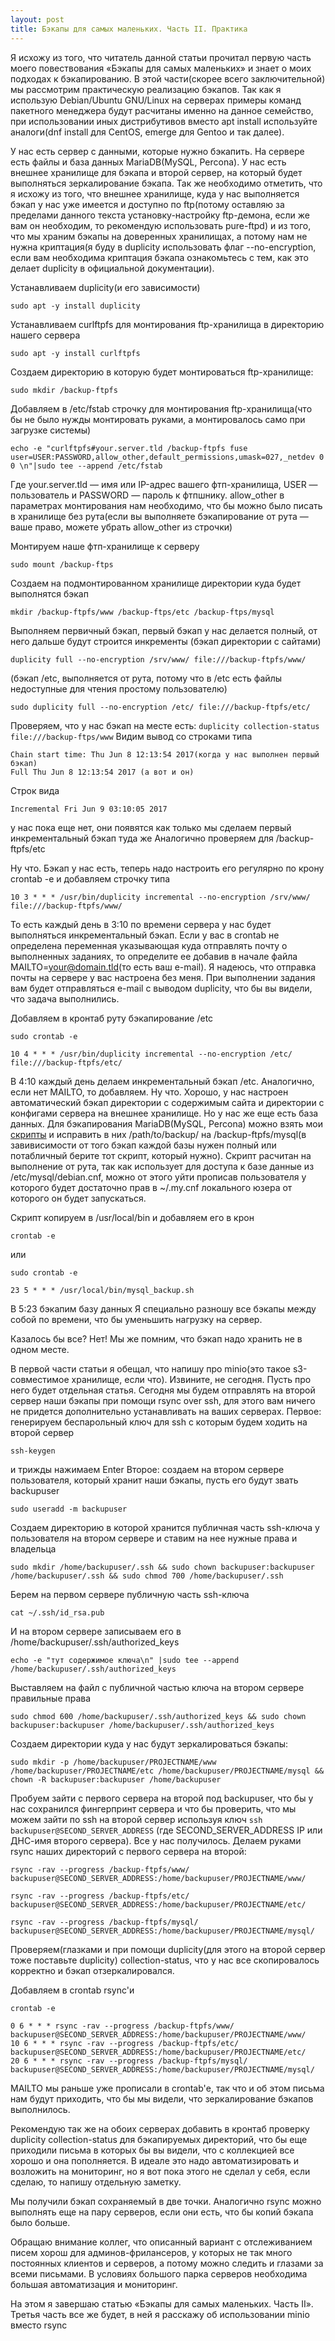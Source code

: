 ```yaml
---
layout: post
title: Бэкапы для самых маленьких. Часть II. Практика
---
```


Я исхожу из того, что читатель данной статьи прочитал первую часть моего повествования «Бэкапы для самых маленьких» и знает о моих подходах к бэкапированию. В этой части(скорее всего заключительной) мы рассмотрим практическую реализацию бэкапов. Так как я использую Debian/Ubuntu GNU/Linux на серверах примеры команд пакетного менеджера будут расчитаны именно на данное семейство, при использовании иных дистрибутивов вместо apt install используйте аналоги(dnf install для CentOS, emerge для Gentoo и так далее).

У нас есть сервер с данными, которые нужно бэкапить. На сервере есть файлы и база данных MariaDB(MySQL, Percona). У нас есть внешнее хранилище для бэкапа и второй сервер, на который будет выполняться зеркалирование бэкапа. Так же необходимо отметить, что я исхожу из того, что внешнее хранилище, куда у нас выполняется бэкап у нас уже имеется и доступно по ftp(потому оставляю за пределами данного текста установку-настройку ftp-демона, если же вам он необходим, то рекомендую использовать pure-ftpd) и из того, что мы храним бэкапы на доверенных хранилищах, а потому нам не нужна криптация(я буду в duplicity использовать флаг --no-encryption, если вам необходима криптация бэкапа ознакомьтесь с тем, как это делает duplicity в официальной документации).

Устанавливаем duplicity(и его зависимости)

    sudo apt -y install duplicity

Устанавливаем curlftpfs для монтирования ftp-хранилища в директорию нашего сервера

    sudo apt -y install curlftpfs

Создаем директорию в которую будет монтироваться ftp-хранилище:

    sudo mkdir /backup-ftpfs

Добавляем в /etc/fstab строчку для монтирования ftp-хранилища(что бы не было нужды монтировать руками, а монтировалось само при загрузке системы)

    echo -e "curlftpfs#your.server.tld /backup-ftpfs fuse user=USER:PASSWORD,allow_other,default_permissions,umask=027,_netdev 0 0 \n"|sudo tee --append /etc/fstab

Где your.server.tld — имя или IP-адрес вашего фтп-хранилища, USER — пользователь и PASSWORD — пароль к фтпшнику.
allow_other в параметрах монтирования нам необходимо, что бы можно было писать в хранилище без рута(если вы выполняете бэкапирование от рута — ваше право, можете убрать allow_other из строчки)

Монтируем наше фтп-хранилище к серверу

    sudo mount /backup-ftps

Создаем на подмонтированном хранилище директории куда будет выполнятся бэкап

    mkdir /backup-ftpfs/www /backup-ftps/etc /backup-ftps/mysql

Выполняем первичный бэкап, первый бэкап у нас делается полный, от него дальше будут строится инкременты 
(бэкап директории с сайтами) 

    duplicity full --no-encryption /srv/www/ file:///backup-ftpfs/www/

(бэкап /etc, выполняется от рута, потому что в /etc есть файлы недоступные для чтения простому пользователю) 

    sudo duplicity full --no-encryption /etc/ file:///backup-ftpfs/etc/

Проверяем, что у нас бэкап на месте есть: 
`duplicity collection-status file:///backup-ftps/www` 
Видим вывод со строками типа 

    Chain start time: Thu Jun 8 12:13:54 2017(когда у нас выполнен первый бэкап)
    Full Thu Jun 8 12:13:54 2017 (а вот и он) 

Строк вида 

    Incremental Fri Jun 9 03:10:05 2017 

у нас пока еще нет, они появятся как только мы сделаем первый инкрементальный бэкап туда же Аналогично проверяем для /backup-ftpfs/etc

Ну что. Бэкап у нас есть, теперь надо настроить его регулярно по крону crontab -e и добавляем строчку типа

    10 3 * * * /usr/bin/duplicity incremental --no-encryption /srv/www/ file:///backup-ftpfs/www/

То есть каждый день в 3:10 по времени сервера у нас будет выполняться инкрементальный бэкап. Если у вас в crontab не определена переменная указывающая куда отправлять почту о выполненных заданиях, то определите ее добавив в начале файла MAILTO=your@domain.tld(то есть ваш e-mail). Я надеюсь, что отправка почты на сервере у вас настроена без меня. При выполнении задания вам будет отправляться e-mail с выводом duplicity, что бы вы видели, что задача выполнились.

Добавляем в кронтаб руту бэкапирование /etc

    sudo crontab -e

    10 4 * * * /usr/bin/duplicity incremental --no-encryption /etc/ file:///backup-ftpfs/etc/

В 4:10 каждый день делаем инкрементальный бэкап /etc. Аналогично, если нет MAILTO, то добавляем.
Ну что. Хорошо, у нас настроен автоматический бэкап директории с содержимым сайта и директории с конфигами сервера на внешнее хранилище. Но у нас же еще есть база данных.
Для бэкапирования MariaDB(MySQL, Percona) можно взять мои [скрипты](https://gist.github.com/Ernillew/ad9ddde8b6dfd3e563ac2eeb1a65a479) и исправить в них /path/to/backup/ на /backup-ftpfs/mysql(в завивисимости от того бэкап каждой базы нужен полный или потабличный берите тот скрипт, который нужно). Скрипт расчитан на выполнение от рута, так как использует для доступа к базе данные из /etc/mysql/debian.cnf, можно от этого уйти прописав пользователя у которого будет достаточно прав в ~/.my.cnf локального юзера от которого он будет запускаться.

Скрипт копируем в /usr/local/bin и добавляем его в крон

    crontab -e

или

    sudo crontab -e

    23 5 * * * /usr/local/bin/mysql_backup.sh

В 5:23 бэкапим базу данных
Я специально разношу все бэкапы между собой по времени, что бы уменьшить нагрузку на сервер.

Казалось бы все? Нет! Мы же помним, что бэкап надо хранить не в одном месте.

В первой части статьи я обещал, что напишу про minio(это такое s3-совместимое хранилище, если что). Извините, не сегодня. Пусть про него будет отдельная статья.
Сегодня мы будем отправлять на второй сервер наши бэкапы при помощи rsync over ssh, для этого вам ничего не придется дополнительно устанавливать на ваших серверах.
Первое: генерируем беспарольный ключ для ssh с которым будем ходить на второй сервер

    ssh-keygen

и трижды нажимаем Enter
Второе: создаем на втором сервере пользователя, который хранит наши бэкапы, пусть его будут звать backupuser

    sudo useradd -m backupuser

Создаем директорию в которой хранится публичная часть ssh-ключа у пользователя на втором сервере и ставим на нее нужные права и владельца

    sudo mkdir /home/backupuser/.ssh && sudo chown backupuser:backupuser /home/backupuser/.ssh && sudo chmod 700 /home/backupuser/.ssh

Берем на первом сервере публичную часть ssh-ключа

    cat ~/.ssh/id_rsa.pub

И на втором сервере записываем его в /home/backupuser/.ssh/authorized_keys

    echo -e "тут содержимое ключа\n" |sudo tee --append /home/backupuser/.ssh/authorized_keys

Выставляем на файл с публичной частью ключа на втором сервере правильные права

    sudo chmod 600 /home/backupuser/.ssh/authorized_keys && sudo chown backupuser:backupuser /home/backupuser/.ssh/authorized_keys

Создаем директории куда у нас будут зеркалироваться бэкапы:

    sudo mkdir -p /home/backupuser/PROJECTNAME/www /home/backupuser/PROJECTNAME/etc /home/backupuser/PROJECTNAME/mysql && chown -R backupuser:backupuser /home/backupuser

Пробуем зайти с первого сервера на второй под backupuser, что бы у нас сохранился фингерпринт сервера и что бы проверить, что мы можем зайти по ssh на второй сервер используя ключ
`ssh backupuser@SECOND_SERVER_ADDRESS` (где SECOND_SERVER_ADDRESS IP или ДНС-имя второго сервера).
Все у нас получилось.
Делаем руками rsync наших директорий с первого сервера на второй:

    rsync -rav --progress /backup-ftpfs/www/ backupuser@SECOND_SERVER_ADDRESS:/home/backupuser/PROJECTNAME/www/

    rsync -rav --progress /backup-ftpfs/etc/ backupuser@SECOND_SERVER_ADDRESS:/home/backupuser/PROJECTNAME/etc/

    rsync -rav --progress /backup-ftpfs/mysql/ backupuser@SECOND_SERVER_ADDRESS:/home/backupuser/PROJECTNAME/mysql/

Проверяем(глазками и при помощи duplicity(для этого на второй сервер тоже поставьте duplicity) collection-status, что у нас все скопировалось корректно и бэкап отзеркалировался.

Добавляем в crontab rsync'и

    crontab -e

    0 6 * * * rsync -rav --progress /backup-ftpfs/www/ backupuser@SECOND_SERVER_ADDRESS:/home/backupuser/PROJECTNAME/www/
    10 6 * * * rsync -rav --progress /backup-ftpfs/etc/ backupuser@SECOND_SERVER_ADDRESS:/home/backupuser/PROJECTNAME/etc/
    20 6 * * * rsync -rav --progress /backup-ftpfs/mysql/ backupuser@SECOND_SERVER_ADDRESS:/home/backupuser/PROJECTNAME/mysql/

MAILTO мы раньше уже прописали в crontab'е, так что и об этом письма нам будут приходить, что бы мы видели, что зеркалирование бэкапов выполнилось.

Рекомендую так же на обоих серверах добавить в кронтаб проверку duplicity collection-status для бэкапируемых директорий, что бы еще приходили письма в которых бы вы видели, что с коллекцией все хорошо и она пополняется. В идеале это надо автоматизировать и возложить на мониторинг, но я вот пока этого не сделал у себя, если сделаю, то напишу отдельную заметку.

Мы получили бэкап сохраняемый в две точки. Аналогично rsync можно выполнять еще на пару серверов, если они есть, что бы копий бэкапа было больше.

Обращаю внимание коллег, что описанный вариант с отслеживанием писем хорош для админов-фрилансеров, у которых не так много постоянных клиентов и серверов, а потому можно следить и глазами за всеми письмами. В условиях большого парка серверов необходима большая автоматизация и мониторинг.

На этом я завершаю статью «Бэкапы для самых маленьких. Часть II». Третья часть все же будет, в ней я расскажу об использовании minio вместо rsync



















































